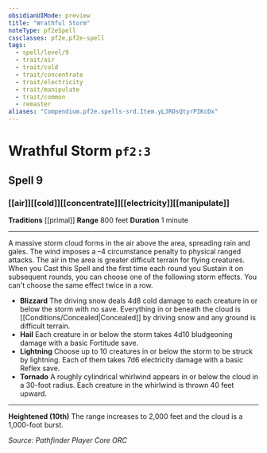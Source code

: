 ```yaml
---
obsidianUIMode: preview
title: "Wrathful Storm"
noteType: pf2eSpell
cssclasses: pf2e,pf2e-spell
tags:
  - spell/level/9
  - trait/air
  - trait/cold
  - trait/concentrate
  - trait/electricity
  - trait/manipulate
  - trait/common
  - remaster
aliases: "Compendium.pf2e.spells-srd.Item.yLJROsQtyrPIKcDx" 
---
```

# Wrathful Storm  `pf2:3`  
## Spell 9
### [[air]][[cold]][[concentrate]][[electricity]][[manipulate]]
**Traditions** [[primal]]
**Range** 800 feet
**Duration** 1 minute
* * * 
A massive storm cloud forms in the air above the area, spreading rain and gales. The wind imposes a –4 circumstance penalty to physical ranged attacks. The air in the area is greater difficult terrain for flying creatures. When you Cast this Spell and the first time each round you Sustain it on subsequent rounds, you can choose one of the following storm effects. You can't choose the same effect twice in a row.

*   **Blizzard** The driving snow deals 4d8 cold damage to each creature in or below the storm with no save. Everything in or beneath the cloud is [[Conditions/Concealed|Concealed]] by driving snow and any ground is difficult terrain.
*   **Hail** Each creature in or below the storm takes 4d10 bludgeoning damage with a basic Fortitude save.
*   **Lightning** Choose up to 10 creatures in or below the storm to be struck by lightning. Each of them takes 7d6 electricity damage with a basic Reflex save.
*   **Tornado** A roughly cylindrical whirlwind appears in or below the cloud in a 30-foot radius. Each creature in the whirlwind is thrown 40 feet upward.

* * *

**Heightened (10th)** The range increases to 2,000 feet and the cloud is a 1,000-foot burst.

*Source: Pathfinder Player Core*
*ORC*